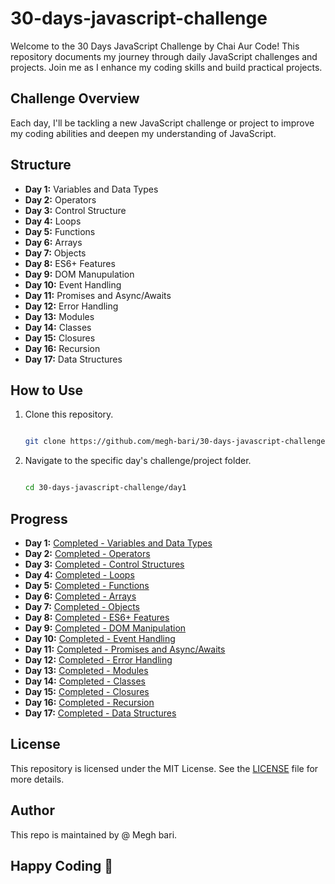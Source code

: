 # 30-days-javascript-challenge

Welcome to the 30 Days JavaScript Challenge by Chai Aur Code! This repository documents my journey through daily JavaScript challenges and projects. Join me as I enhance my coding skills and build practical projects.

## Challenge Overview

Each day, I'll be tackling a new JavaScript challenge or project to improve my coding abilities and deepen my understanding of JavaScript.

## Structure

- **Day 1:** Variables and Data Types
- **Day 2:** Operators
- **Day 3:** Control Structure
- **Day 4:** Loops
- **Day 5:** Functions
- **Day 6:** Arrays
- **Day 7:** Objects
- **Day 8:** ES6+ Features
- **Day 9:** DOM Manupulation
- **Day 10:** Event Handling
- **Day 11:** Promises and Async/Awaits
- **Day 12:** Error Handling
- **Day 13:** Modules
- **Day 14:** Classes
- **Day 15:** Closures
- **Day 16:** Recursion
- **Day 17:** Data Structures

## How to Use

1. Clone this repository.

   ```bash

   git clone https://github.com/megh-bari/30-days-javascript-challenge.git

   ```

2. Navigate to the specific day's challenge/project folder.

   ```bash

   cd 30-days-javascript-challenge/day1

   ```

## Progress

- **Day 1:** [Completed - Variables and Data Types](Progress.md#day-1-variables-and-data-types)
- **Day 2:** [Completed - Operators](Progress.md#day-2-operators)
- **Day 3:** [Completed - Control Structures](Progress.md#day-3-control-structures)
- **Day 4:** [Completed - Loops](Progress.md#day-4-loops)
- **Day 5:** [Completed - Functions](Progress.md#day-5-functions)
- **Day 6:** [Completed - Arrays](Progress.md#day-6-arrays)
- **Day 7:** [Completed - Objects](Progress.md#day-7-objects)
- **Day 8:** [Completed - ES6+ Features](Progress.md#day-8-es6-features)
- **Day 9:** [Completed - DOM Manipulation](Progress.md#day-9-dom-manipulation)
- **Day 10:** [Completed - Event Handling](Progress.md#day-10-event-handling)
- **Day 11:** [Completed - Promises and Async/Awaits](Progress.md#day-11-promises-and-async-and-awaits)
- **Day 12:** [Completed - Error Handling](Progress.md#day-12-error-handling)
- **Day 13:** [Completed - Modules](Progress.md#day-13-modules)
- **Day 14:** [Completed - Classes](Progress.md#day-14-classes)
- **Day 15:** [Completed - Closures](Progress.md#day-15-closures)
- **Day 16:** [Completed - Recursion](Progress.md#day-16-recursion)
- **Day 17:** [Completed - Data Structures](Progress.md#day-17-data-structures)

## License

This repository is licensed under the MIT License. See the [LICENSE](./LICENSE) file for more details.

## Author

This repo is maintained by @ Megh bari.

## Happy Coding 🎈
